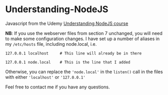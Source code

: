 # Understanding-NodeJS

Javascript from the Udemy [Understanding NodeJS course](https://www.udemy.com/understand-nodejs/learn/)

**NB**: If you use the webserver files from section 7 unchanged,
you will need to make some configuration changes. I have set up a number
of aliases in my `/etc/hosts` file, including node.local, i.e.

```
127.0.0.1 localhost     # This line will already be in there

127.0.0.1 node.local    # This is the line that I added
```

Otherwise, you can replace the `'node.local'` in the `listen()` call in the
files with either `'localhost'` or `'127.0.0.1'`

Feel free to contact me if you have any questions.
